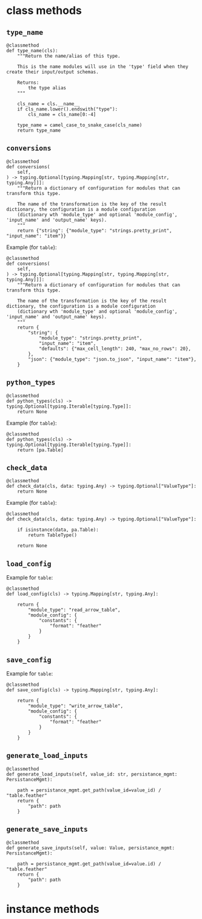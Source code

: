 
# class methods

## ``type_name``

    @classmethod
    def type_name(cls):
        """Return the name/alias of this type.

        This is the name modules will use in the 'type' field when they create their input/output schemas.

        Returns:
            the type alias
        """

        cls_name = cls.__name__
        if cls_name.lower().endswith("type"):
            cls_name = cls_name[0:-4]

        type_name = camel_case_to_snake_case(cls_name)
        return type_name

## ``conversions``

    @classmethod
    def conversions(
        self,
    ) -> typing.Optional[typing.Mapping[str, typing.Mapping[str, typing.Any]]]:
        """Return a dictionary of configuration for modules that can transform this type.

        The name of the transformation is the key of the result dictionary, the configuration is a module configuration
        (dictionary wth 'module_type' and optional 'module_config', 'input_name' and 'output_name' keys).
        """
        return {"string": {"module_type": "strings.pretty_print", "input_name": "item"}}

Example (for ``table``):

    @classmethod
    def conversions(
        self,
    ) -> typing.Optional[typing.Mapping[str, typing.Mapping[str, typing.Any]]]:
        """Return a dictionary of configuration for modules that can transform this type.

        The name of the transformation is the key of the result dictionary, the configuration is a module configuration
        (dictionary wth 'module_type' and optional 'module_config', 'input_name' and 'output_name' keys).
        """
        return {
            "string": {
                "module_type": "strings.pretty_print",
                "input_name": "item",
                "defaults": {"max_cell_length": 240, "max_no_rows": 20},
            },
            "json": {"module_type": "json.to_json", "input_name": "item"},
        }

## ``python_types``


    @classmethod
    def python_types(cls) -> typing.Optional[typing.Iterable[typing.Type]]:
        return None

Example (for ``table``):

    @classmethod
    def python_types(cls) -> typing.Optional[typing.Iterable[typing.Type]]:
        return [pa.Table]


## ``check_data``


    @classmethod
    def check_data(cls, data: typing.Any) -> typing.Optional["ValueType"]:
        return None

Example (for ``table``):

    @classmethod
    def check_data(cls, data: typing.Any) -> typing.Optional["ValueType"]:

        if isinstance(data, pa.Table):
            return TableType()

        return None


## ``load_config``

Example for ``table``:

    @classmethod
    def load_config(cls) -> typing.Mapping[str, typing.Any]:

        return {
            "module_type": "read_arrow_table",
            "module_config": {
                "constants": {
                    "format": "feather"
                }
            }
        }

## ``save_config``

Example for ``table``:

    @classmethod
    def save_config(cls) -> typing.Mapping[str, typing.Any]:

        return {
            "module_type": "write_arrow_table",
            "module_config": {
                "constants": {
                    "format": "feather"
                }
            }
        }

## ``generate_load_inputs``

    @classmethod
    def generate_load_inputs(self, value_id: str, persistance_mgmt: PersistanceMgmt):

        path = persistance_mgmt.get_path(value_id=value_id) / "table.feather"
        return {
            "path": path
        }

## ``generate_save_inputs``

    @classmethod
    def generate_save_inputs(self, value: Value, persistance_mgmt: PersistanceMgmt):

        path = persistance_mgmt.get_path(value_id=value.id) / "table.feather"
        return {
            "path": path
        }

# instance methods
